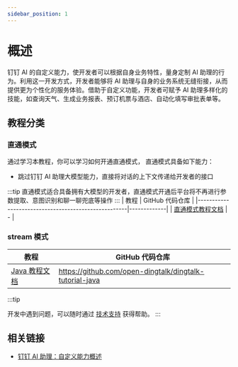 ```yaml
---
sidebar_position: 1
---
```



# 概述

钉钉 AI 的自定义能力，使开发者可以根据自身业务特性，量身定制 AI 助理的行为。利用这一开发方式，开发者能够将 AI 助理与自身的业务系统无缝衔接，从而提供更为个性化的服务体验。借助于自定义功能，开发者可赋予 AI 助理多样化的技能，如查询天气、生成业务报表、预订机票与酒店、自动化填写审批表单等。
## 教程分类

### 直通模式

通过学习本教程，你可以学习如何开通直通模式， 直通模式具备如下能力：

* 跳过钉钉 AI 助理大模型能力，直接将对话的上下文传递给开发者的接口

:::tip
直通模式适合具备拥有大模型的开发者，直通模式开通后平台将不再进行参数提取、意图识别和聊一聊兜底等操作
:::
| 教程                                                  | GitHub 代码仓库 |
|-----------------------------------------------------|-------------|
| [直通模式教程文档](/docs/explore/tutorials/assistant_ability/paasthrough_mode) | -           |

### stream 模式

| 教程                                                          | GitHub 代码仓库                                               |
|-------------------------------------------------------------|-----------------------------------------------------------|
| [Java 教程文档](/docs/explore/tutorials/stream/event/java)      | https://github.com/open-dingtalk/dingtalk-tutorial-java   |

:::tip

开发中遇到问题，可以随时通过 [技术支持](/docs/explore/support?via=moon-group) 获得帮助。
:::

## 相关链接

* [钉钉 AI 助理：自定义能力概述](https://open.dingtalk.com/document/ai-dev/overview-of-ai-capability-development)